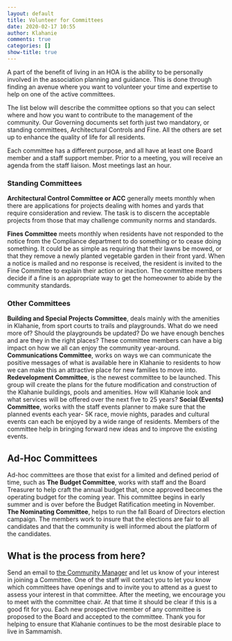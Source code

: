 ```yaml
---
layout: default
title: Volunteer for Committees
date: 2020-02-17 10:55
author: Klahanie
comments: true
categories: []
show-title: true
---
```

A part of the benefit of living in an HOA is the ability to be personally involved in the association planning and guidance. This is done through finding an avenue where you want to volunteer your time and expertise to help on one of the active committees.

The list below will describe the committee options so that you can select where and how you want to contribute to the management of the community. Our Governing documents set forth just two mandatory, or standing committees, Architectural Controls and Fine. All the others are set up to enhance the quality of life for all residents.

Each committee has a different purpose, and all have at least one Board member and a staff support member. Prior to a meeting, you will receive an agenda from the staff liaison. Most meetings last an hour.

### Standing Committees

**Architectural Control Committee or ACC** generally meets monthly when there are applications for projects dealing with homes and yards that require consideration and review. The task is to discern the acceptable projects from those that may challenge community norms and standards.

**Fines Committee** meets monthly when residents have not responded to the notice from the Compliance department to do something or to cease doing something. It could be as simple as requiring that their lawns be mowed, or that they remove a newly planted vegetable garden in their front yard. When a notice is mailed and no response is received, the resident is invited to the Fine Committee to explain their action or inaction. The committee members decide if a fine is an appropriate way to get the homeowner to abide by the community standards.

### Other Committees

**Building and Special Projects Committee**, deals mainly with the amenities in Klahanie, from sport courts to trails and playgrounds. What do we need more of? Should the playgrounds be updated? Do we have enough benches and are they in the right places? These committee members can have a big impact on how we all can enjoy the community year-around.
**Communications Committee**, works on ways we can communicate the positive messages of what is available here in Klahanie to residents to how we can make this an attractive place for new families to move into.
**Redevelopment Committee**, is the newest committee to be launched. This group will create the plans for the future modification and construction of the Klahanie buildings, pools and amenities. How will Klahanie look and what services will be offered over the next five to 25 years?
**Social (Events) Committee**, works with the staff events planner to make sure that the planned events each year- 5K race, movie nights, parades and cultural events can each be enjoyed by a wide range of residents. Members of the committee help in bringing forward new ideas and to improve the existing events.

## Ad-Hoc Committees

Ad-hoc committees are those that exist for a limited and defined period of time, such as
**The Budget Committee**, works with staff and the Board Treasurer to help craft the annual budget that, once approved becomes the operating budget for the coming year. This committee begins in early summer and is over before the Budget Ratification meeting in November.
**The Nominating Committee**, helps to run the fall Board of Directors election campaign. The members work to insure that the elections are fair to all candidates and that the community is well informed about the platform of the candidates.

## What is the process from here?
Send an email to <a href="mailto:communitymanager@klahanie.com">the Community Manager</a> and let us know of your interest in joining a Committee. One of the staff will contact you to let you know which committees have openings and to invite you to attend as a guest to assess your interest in that committee. After the meeting, we encourage you to meet with the committee chair. At that time it should be clear if this is a good fit for you. Each new prospective member of any committee is proposed to the Board and accepted to the committee.
Thank you for helping to ensure that Klahanie continues to be the most desirable place to live in Sammamish.
